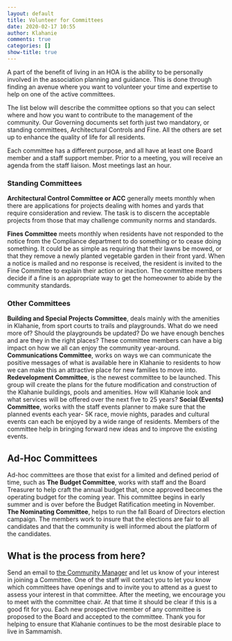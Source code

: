 ```yaml
---
layout: default
title: Volunteer for Committees
date: 2020-02-17 10:55
author: Klahanie
comments: true
categories: []
show-title: true
---
```

A part of the benefit of living in an HOA is the ability to be personally involved in the association planning and guidance. This is done through finding an avenue where you want to volunteer your time and expertise to help on one of the active committees.

The list below will describe the committee options so that you can select where and how you want to contribute to the management of the community. Our Governing documents set forth just two mandatory, or standing committees, Architectural Controls and Fine. All the others are set up to enhance the quality of life for all residents.

Each committee has a different purpose, and all have at least one Board member and a staff support member. Prior to a meeting, you will receive an agenda from the staff liaison. Most meetings last an hour.

### Standing Committees

**Architectural Control Committee or ACC** generally meets monthly when there are applications for projects dealing with homes and yards that require consideration and review. The task is to discern the acceptable projects from those that may challenge community norms and standards.

**Fines Committee** meets monthly when residents have not responded to the notice from the Compliance department to do something or to cease doing something. It could be as simple as requiring that their lawns be mowed, or that they remove a newly planted vegetable garden in their front yard. When a notice is mailed and no response is received, the resident is invited to the Fine Committee to explain their action or inaction. The committee members decide if a fine is an appropriate way to get the homeowner to abide by the community standards.

### Other Committees

**Building and Special Projects Committee**, deals mainly with the amenities in Klahanie, from sport courts to trails and playgrounds. What do we need more of? Should the playgrounds be updated? Do we have enough benches and are they in the right places? These committee members can have a big impact on how we all can enjoy the community year-around.
**Communications Committee**, works on ways we can communicate the positive messages of what is available here in Klahanie to residents to how we can make this an attractive place for new families to move into.
**Redevelopment Committee**, is the newest committee to be launched. This group will create the plans for the future modification and construction of the Klahanie buildings, pools and amenities. How will Klahanie look and what services will be offered over the next five to 25 years?
**Social (Events) Committee**, works with the staff events planner to make sure that the planned events each year- 5K race, movie nights, parades and cultural events can each be enjoyed by a wide range of residents. Members of the committee help in bringing forward new ideas and to improve the existing events.

## Ad-Hoc Committees

Ad-hoc committees are those that exist for a limited and defined period of time, such as
**The Budget Committee**, works with staff and the Board Treasurer to help craft the annual budget that, once approved becomes the operating budget for the coming year. This committee begins in early summer and is over before the Budget Ratification meeting in November.
**The Nominating Committee**, helps to run the fall Board of Directors election campaign. The members work to insure that the elections are fair to all candidates and that the community is well informed about the platform of the candidates.

## What is the process from here?
Send an email to <a href="mailto:communitymanager@klahanie.com">the Community Manager</a> and let us know of your interest in joining a Committee. One of the staff will contact you to let you know which committees have openings and to invite you to attend as a guest to assess your interest in that committee. After the meeting, we encourage you to meet with the committee chair. At that time it should be clear if this is a good fit for you. Each new prospective member of any committee is proposed to the Board and accepted to the committee.
Thank you for helping to ensure that Klahanie continues to be the most desirable place to live in Sammamish.
